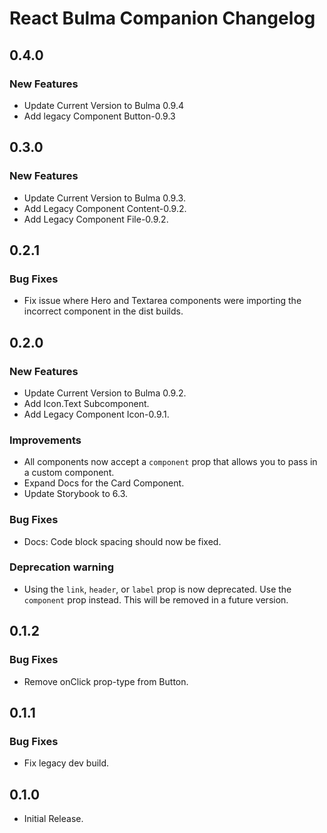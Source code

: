 # React Bulma Companion Changelog

## 0.4.0

### New Features

- Update Current Version to Bulma 0.9.4
- Add legacy Component Button-0.9.3

## 0.3.0

### New Features

- Update Current Version to Bulma 0.9.3.
- Add Legacy Component Content-0.9.2.
- Add Legacy Component File-0.9.2.

## 0.2.1

### Bug Fixes

- Fix issue where Hero and Textarea components were importing the incorrect component in the dist builds.

## 0.2.0

### New Features

- Update Current Version to Bulma 0.9.2.
- Add Icon.Text Subcomponent.
- Add Legacy Component Icon-0.9.1.

### Improvements

- All components now accept a `component` prop that allows you to pass in a custom component.
- Expand Docs for the Card Component.
- Update Storybook to 6.3.

### Bug Fixes

- Docs: Code block spacing should now be fixed.

### Deprecation warning

- Using the `link`, `header`, or `label` prop is now deprecated. Use the `component` prop instead. This will be removed in a future version.

## 0.1.2

### Bug Fixes

- Remove onClick prop-type from Button.

## 0.1.1

### Bug Fixes

- Fix legacy dev build.

## 0.1.0

- Initial Release.
